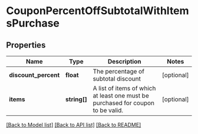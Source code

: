 # CouponPercentOffSubtotalWithItemsPurchase

## Properties
Name | Type | Description | Notes
------------ | ------------- | ------------- | -------------
**discount_percent** | **float** | The percentage of subtotal discount | [optional] 
**items** | **string[]** | A list of items of which at least one must be purchased for coupon to be valid. | [optional] 

[[Back to Model list]](../README.md#documentation-for-models) [[Back to API list]](../README.md#documentation-for-api-endpoints) [[Back to README]](../README.md)



